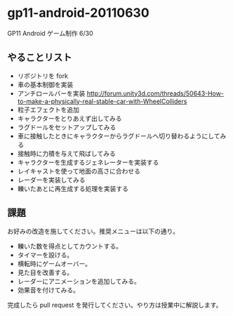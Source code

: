 gp11-android-20110630
=====================

GP11 Android ゲーム制作 6/30

## やることリスト

- リポジトリを fork
- 車の基本制御を実装
- アンチロールバーを実装
  http://forum.unity3d.com/threads/50643-How-to-make-a-physically-real-stable-car-with-WheelColliders
- 粒子エフェクトを追加
- キャラクターをとりあえず出してみる
- ラグドールをセットアップしてみる
- 車に接触したときにキャラクターからラグドールへ切り替わるようにしてみる
- 接触時に力積を与えて飛ばしてみる
- キャラクターを生成するジェネレーターを実装する
- レイキャストを使って地面の高さに合わせる
- レーダーを実装してみる
- 轢いたあとに再生成する処理を実装する

## 課題

お好みの改造を施してください。推奨メニューは以下の通り。

- 轢いた数を得点としてカウントする。
- タイマーを設ける。
- 横転時にゲームオーバー。
- 見た目を改善する。
- レーダーにアニメーションを追加してみる。
- 効果音を付けてみる。

完成したら pull request を発行してください。やり方は授業中に解説します。
